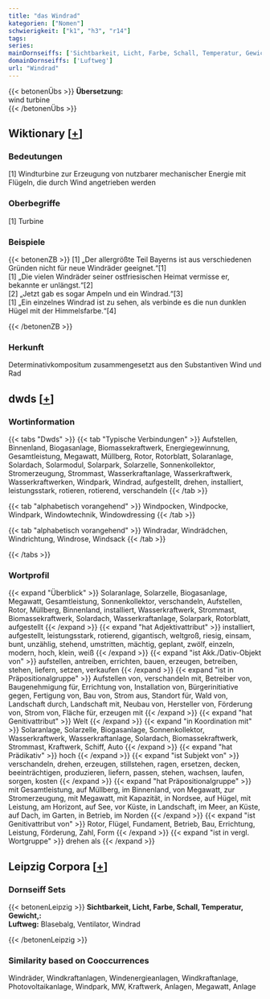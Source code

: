```yaml
---
title: "das Windrad"
kategorien: ["Nomen"]
schwierigkeit: ["k1", "h3", "r14"]
tags:
series:
mainDornseiffs: ['Sichtbarkeit, Licht, Farbe, Schall, Temperatur, Gewicht,']
domainDornseiffs: ['Luftweg']
url: "Windrad"
---
```


{{< betonenÜbs >}}
**Übersetzung:**  
wind turbine  
{{< /betonenÜbs >}}

## Wiktionary [[+](https://de.wiktionary.org/wiki/Windrad)]

### Bedeutungen
[1] Windturbine zur Erzeugung von nutzbarer mechanischer Energie mit Flügeln, die durch Wind angetrieben werden  

### Oberbegriffe
[1] Turbine  

### Beispiele
{{< betonenZB >}}
[1] „Der allergrößte Teil Bayerns ist aus verschiedenen Gründen nicht für neue Windräder geeignet.“[1]  
[1] „Die vielen Windräder seiner ostfriesischen Heimat vermisse er, bekannte er unlängst.“[2]  
[2] „Jetzt gab es sogar Ampeln und ein Windrad.“[3]  
[1] „Ein einzelnes Windrad ist zu sehen, als verbinde es die nun dunklen Hügel mit der Himmelsfarbe.“[4]  

{{< /betonenZB >}}
### Herkunft
Determinativkompositum zusammengesetzt aus den Substantiven Wind und Rad  



## dwds [[+](https://www.dwds.de/wb/Windrad)]

### Wortinformation
{{< tabs "Dwds" >}}
{{< tab "Typische Verbindungen" >}}
Aufstellen, Binnenland, Biogasanlage, Biomassekraftwerk, Energiegewinnung, Gesamtleistung, Megawatt, Müllberg, Rotor, Rotorblatt, Solaranlage, Solardach, Solarmodul, Solarpark, Solarzelle, Sonnenkollektor, Stromerzeugung, Strommast, Wasserkraftanlage, Wasserkraftwerk, Wasserkraftwerken, Windpark, Windrad, aufgestellt, drehen, installiert, leistungsstark, rotieren, rotierend, verschandeln
{{< /tab >}}

{{< tab "alphabetisch vorangehend" >}}
Windpocken, Windpocke, Windpark, Windowtechnik, Windowdressing
{{< /tab >}}

{{< tab "alphabetisch vorangehend" >}}
Windradar, Windrädchen, Windrichtung, Windrose, Windsack
{{< /tab >}}

{{< /tabs >}}

### Wortprofil
{{< expand "Überblick" >}} Solaranlage, Solarzelle, Biogasanlage, Megawatt, Gesamtleistung, Sonnenkollektor, verschandeln, Aufstellen, Rotor, Müllberg, Binnenland, installiert, Wasserkraftwerk, Strommast, Biomassekraftwerk, Solardach, Wasserkraftanlage, Solarpark, Rotorblatt, aufgestellt {{< /expand >}}
{{< expand "hat Adjektivattribut" >}} installiert, aufgestellt, leistungsstark, rotierend, gigantisch, weltgroß, riesig, einsam, bunt, unzählig, stehend, umstritten, mächtig, geplant, zwölf, einzeln, modern, hoch, klein, weiß {{< /expand >}}
{{< expand "ist Akk./Dativ-Objekt von" >}} aufstellen, antreiben, errichten, bauen, erzeugen, betreiben, stehen, liefern, setzen, verkaufen {{< /expand >}}
{{< expand "ist in Präpositionalgruppe" >}} Aufstellen von, verschandeln mit, Betreiber von, Baugenehmigung für, Errichtung von, Installation von, Bürgerinitiative gegen, Fertigung von, Bau von, Strom aus, Standort für, Wald von, Landschaft durch, Landschaft mit, Neubau von, Hersteller von, Förderung von, Strom von, Fläche für, erzeugen mit {{< /expand >}}
{{< expand "hat Genitivattribut" >}} Welt {{< /expand >}}
{{< expand "in Koordination mit" >}} Solaranlage, Solarzelle, Biogasanlage, Sonnenkollektor, Wasserkraftwerk, Wasserkraftanlage, Solardach, Biomassekraftwerk, Strommast, Kraftwerk, Schiff, Auto {{< /expand >}}
{{< expand "hat Prädikativ" >}} hoch {{< /expand >}}
{{< expand "ist Subjekt von" >}} verschandeln, drehen, erzeugen, stillstehen, ragen, ersetzen, decken, beeinträchtigen, produzieren, liefern, passen, stehen, wachsen, laufen, sorgen, kosten {{< /expand >}}
{{< expand "hat Präpositionalgruppe" >}} mit Gesamtleistung, auf Müllberg, im Binnenland, von Megawatt, zur Stromerzeugung, mit Megawatt, mit Kapazität, in Nordsee, auf Hügel, mit Leistung, am Horizont, auf See, vor Küste, in Landschaft, im Meer, an Küste, auf Dach, im Garten, in Betrieb, im Norden {{< /expand >}}
{{< expand "ist Genitivattribut von" >}} Rotor, Flügel, Fundament, Betrieb, Bau, Errichtung, Leistung, Förderung, Zahl, Form {{< /expand >}}
{{< expand "ist in vergl. Wortgruppe" >}} drehen als {{< /expand >}}

## Leipzig Corpora [[+](https://corpora.uni-leipzig.de/en/res?word=Windrad&corpusId=deu_newscrawl-public_2018)]

### Dornseiff Sets
{{< betonenLeipzig >}}
**Sichtbarkeit, Licht, Farbe, Schall, Temperatur, Gewicht,:**  
**Luftweg:** Blasebalg, Ventilator, Windrad  

{{< /betonenLeipzig >}}

### Similarity based on Cooccurrences
Windräder, Windkraftanlagen, Windenergieanlagen, Windkraftanlage, Photovoltaikanlage, Windpark, MW, Kraftwerk, Anlagen, Megawatt, Anlage

